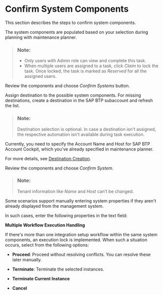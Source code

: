 <!-- loio1f395552f4d04481a4de55574d554e6f -->

# Confirm System Components

This section describes the steps to confirm system components.

The system components are populated based on your selection during planning with maintenance planner.

> ### Note:  
> -   Only users with Admin role can view and complete this task.
> -   When multiple users are assigned to a task, click *Claim* to lock the task. Once locked, the task is marked as *Reserved* for all the assigned users.

Review the components and choose *Confirm Systems* button.

Assign destination to the possible system components. For missing destinations, create a destination in the SAP BTP subaccount and refresh the list.

> ### Note:  
> Destination selection is optional. In case a destination isn't assigned, the respective automation isn't available during task execution.

Currently, you need to specify the Account Name and Host for SAP BTP Account Cockpit, which you've already specified in maintenance planner.

For more details, see [Destination Creation](destination-creation-b2cd7e9.md).

Review the components and choose *Confirm System*.

> ### Note:  
> Tenant information like *Name* and *Host* can't be changed.

Some scenarios support manually entering system properties if they aren't already displayed from the management system.

In such cases, enter the following properties in the text field:

**Multiple Workflow Execution Handling**

If there's more than one integration setup workflow within the same system components, an execution lock is implemented. When such a situation occurs, select from the following options:

-   **Proceed**: Proceed without resolving conflicts. You can resolve these later manually.

-   **Terminate**: Terminate the selected instances.

-   **Terminate Current Instance**

-   **Cancel**


